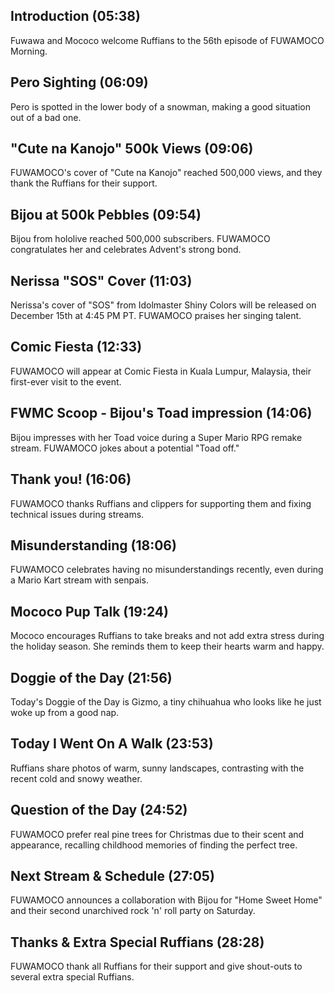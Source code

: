 ## Introduction (05:38)

Fuwawa and Mococo welcome Ruffians to the 56th episode of FUWAMOCO Morning.

## Pero Sighting (06:09)

Pero is spotted in the lower body of a snowman, making a good situation out of a bad one.

## "Cute na Kanojo" 500k Views (09:06)

FUWAMOCO's cover of "Cute na Kanojo" reached 500,000 views, and they thank the Ruffians for their support.

## Bijou at 500k Pebbles (09:54)

Bijou from hololive reached 500,000 subscribers. FUWAMOCO congratulates her and celebrates Advent's strong bond.

## Nerissa "SOS" Cover (11:03)

Nerissa's cover of "SOS" from Idolmaster Shiny Colors will be released on December 15th at 4:45 PM PT. FUWAMOCO praises her singing talent.

## Comic Fiesta (12:33)

FUWAMOCO will appear at Comic Fiesta in Kuala Lumpur, Malaysia, their first-ever visit to the event.

## FWMC Scoop - Bijou's Toad impression (14:06)

Bijou impresses with her Toad voice during a Super Mario RPG remake stream. FUWAMOCO jokes about a potential "Toad off."

## Thank you! (16:06)

FUWAMOCO thanks Ruffians and clippers for supporting them and fixing technical issues during streams.

## Misunderstanding (18:06)

FUWAMOCO celebrates having no misunderstandings recently, even during a Mario Kart stream with senpais.

## Mococo Pup Talk (19:24)

Mococo encourages Ruffians to take breaks and not add extra stress during the holiday season. She reminds them to keep their hearts warm and happy.

## Doggie of the Day (21:56)

Today's Doggie of the Day is Gizmo, a tiny chihuahua who looks like he just woke up from a good nap.

## Today I Went On A Walk (23:53)

Ruffians share photos of warm, sunny landscapes, contrasting with the recent cold and snowy weather.

## Question of the Day (24:52)

FUWAMOCO prefer real pine trees for Christmas due to their scent and appearance, recalling childhood memories of finding the perfect tree.

## Next Stream & Schedule (27:05)

FUWAMOCO announces a collaboration with Bijou for "Home Sweet Home" and their second unarchived rock 'n' roll party on Saturday.

## Thanks & Extra Special Ruffians (28:28)

FUWAMOCO thank all Ruffians for their support and give shout-outs to several extra special Ruffians.
